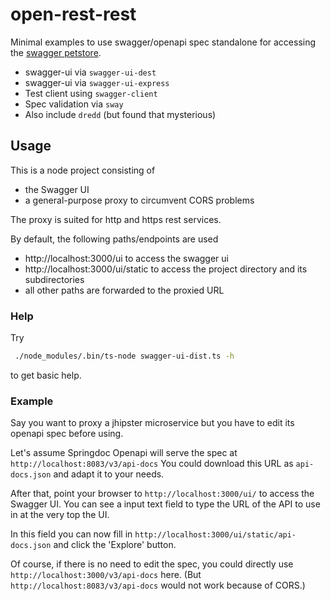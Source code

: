 # open-rest-rest

Minimal examples to use swagger/openapi spec standalone for accessing the [swagger petstore](https://petstore.swagger.io/).

* swagger-ui via `swagger-ui-dest`
* swagger-ui via `swagger-ui-express`
* Test client using `swagger-client`
* Spec validation via `sway`
* Also include `dredd` (but found that mysterious)

## Usage

This is a node project consisting of

* the Swagger UI
* a general-purpose proxy to circumvent CORS problems

The proxy is suited for http and https rest services.

By default, the following paths/endpoints are used

* http://localhost:3000/ui to access the swagger ui
* http://localhost:3000/ui/static to access the project directory and its subdirectories
* all other paths are forwarded to the proxied URL

### Help

Try

```bash
 ./node_modules/.bin/ts-node swagger-ui-dist.ts -h
```

to get basic help.

### Example 

Say you want to proxy a jhipster microservice but you have to edit its openapi spec before using.

Let's assume Springdoc Openapi will serve the spec at `http://localhost:8083/v3/api-docs`
You could download this URL as `api-docs.json` and adapt it to your needs.

After that, point your browser to `http://localhost:3000/ui/` to access the Swagger UI. 
You can see a input text field to type the URL of the API to use in at the very top the UI.

In this field you can now fill in `http://localhost:3000/ui/static/api-docs.json` and click the 
'Explore' button.

Of course, if there is no need to edit the spec, you could directly use 
`http://localhost:3000/v3/api-docs` here. (But `http://localhost:8083/v3/api-docs` would not work
because of CORS.)

